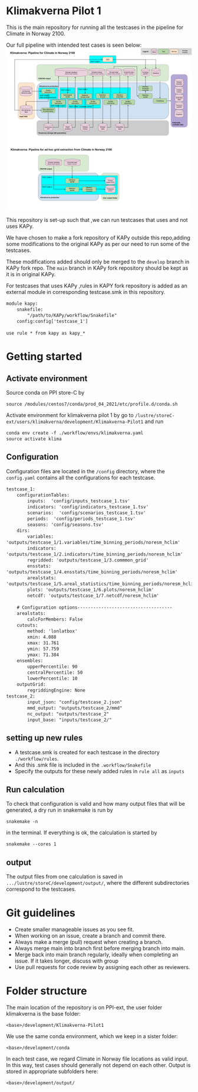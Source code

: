 # Klimakverna Pilot 1
This is the main repository for running all the testcases in the pipeline for Climate in Norway 2100. 

Our full pipeline with intended test cases is seen below:
![Flow chart with test cases Klimakverna](./flowchart.png)

This repository is set-up such that ,we can run testcases that uses and not uses KAPy. 

We have chosen to make a fork repository of KAPy outside this repo,adding some modifications to the original KAPy as per our need to run some of the testcases. 

These modifications added should only be merged to the `develop` branch in KAPy fork repo. The  `main` branch in KAPy fork repository should be kept as it is in original KAPy.

For testcases that uses KAPy ,rules in KAPY fork repository is added as an external module in corresponding testcase.smk in this repository.

```console
module kapy:
    snakefile:
        "/path/to/KAPy/workflow/Snakefile"
    config:config['testcase_1']

use rule * from kapy as kapy_*
```



# Getting started

## Activate environment

Source conda on PPI store-C by 
```console
source /modules/centos7/conda/prod_04_2021/etc/profile.d/conda.sh
```

Activate environment for klimakverna pilot 1 by go to `/lustre/storeC-ext/users/klimakverna/development/Klimakverna-Pilot1` and run 

```console
conda env create -f ./workflow/envs/klimakverna.yaml
source activate klima
``` 


## Configuration

Configuration files are located in the `/config` directory, where the `config.yaml` contains all the configurations for each testcase.

```
testcase_1:
    configurationTables:
        inputs:  'config/inputs_testcase_1.tsv'
        indicators: 'config/indicators_testcase_1.tsv'
        scenarios:  'config/scenarios_testcase_1.tsv'
        periods:  'config/periods_testcase_1.tsv'
        seasons: 'config/seasons.tsv'
    dirs:
        variables: 'outputs/testcase_1/1.variables/time_binning_periods/noresm_hclim'
        indicators: 'outputs/testcase_1/2.indicators/time_binning_periods/noresm_hclim'
        regridded: 'outputs/testcase_1/3.commmon_grid'
        ensstats: 'outputs/testcase_1/4.ensstats/time_binning_periods/noresm_hclim'
        arealstats: 'outputs/testcase_1/5.areal_statistics/time_binning_periods/noresm_hclim'
        plots: 'outputs/testcase_1/6.plots/noresm_hclim'
        netcdf: 'outputs/testcase_1/7.netcdf/noresm_hclim'

    # Configuration options------------------------------------
    arealstats:
        calcForMembers: False
    cutouts:
        method: 'lonlatbox'
        xmin: 4.088
        xmax: 31.761
        ymin: 57.759
        ymax: 71.384
    ensembles:
        upperPercentile: 90
        centralPercentile: 50
        lowerPercentile: 10
    outputGrid:
        regriddingEngine: None
testcase_2:        
        input_json: "config/testcase_2.json"
        mmd_output: "outputs/testcase_2/mmd"
        nc_output: "outputs/testcase_2"
        input_base: "inputs/testcase_2/"

```  


## setting up new rules

- A testcase.smk is created for each testcase in the directory `./workflow/rules`.
- And this .smk file is included in the `.workflow/Snakefile`
- Specify the outputs for these newly added rules in  `rule all` as `inputs`


## Run calculation

To check that configuration is valid and how many output files that will be generated, a dry run in snakemake is run by 

```console
snakemake -n
```

in the terminal. If everything is ok, the calculation is started by

```console
snakemake --cores 1
```

## output

The output files from one calculation is saved in `.../lustre/storeC/development/output/`, where the different subdirectories correspond to the testcases. 

# Git guidelines
- Create smaller manageable issues as you see fit.
- When working on an issue, create a branch and commit there.
- Always make a merge (pull) request when creating a branch.
- Always merge main into branch first before merging branch into main.
- Merge back into main branch regularly, ideally when completing an issue. If it takes longer, discuss with group
- Use pull requests for code review by assigning each other as reviewers.

# Folder structure
The main location of the repository is on PPI-ext, the user folder klimakverna is the base folder:
```
<base>/development/Klimakverna-Pilot1
```
We use the same conda environment, which we keep in a sister folder:
```
<base>/development/conda
```
In each test case, we regard Climate in Norway file locations as valid input. In this way, test cases should generally not depend on each other. Output is stored in appropriate subfolders here:
```
<base>/development/output/
```